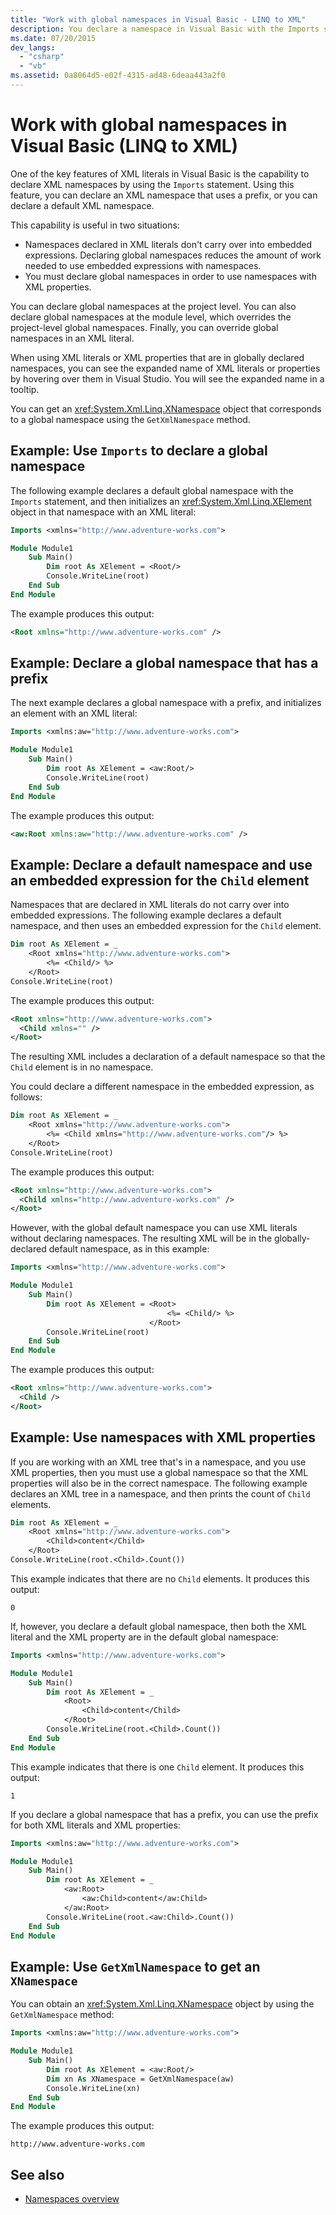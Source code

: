```yaml
---
title: "Work with global namespaces in Visual Basic - LINQ to XML"
description: You declare a namespace in Visual Basic with the Imports statement, whether the namespace is a default namespace or has a prefix. This article discusses Import statements and other aspects of working with namespaces.
ms.date: 07/20/2015
dev_langs:
  - "csharp"
  - "vb"
ms.assetid: 0a8064d5-e02f-4315-ad48-6deaa443a2f0
---
```


# Work with global namespaces in Visual Basic (LINQ to XML)

One of the key features of XML literals in Visual Basic is the capability to declare XML namespaces by using the `Imports` statement. Using this feature, you can declare an XML namespace that uses a prefix, or you can declare a default XML namespace.

This capability is useful in two situations:

- Namespaces declared in XML literals don't carry over into embedded expressions. Declaring global namespaces reduces the amount of work needed to use embedded expressions with namespaces.
- You must declare global namespaces in order to use namespaces with XML properties.

You can declare global namespaces at the project level. You can also declare global namespaces at the module level, which overrides the project-level global namespaces. Finally, you can override global namespaces in an XML literal.

When using XML literals or XML properties that are in globally declared namespaces, you can see the expanded name of XML literals or properties by hovering over them in Visual Studio. You will see the expanded name in a tooltip.

You can get an <xref:System.Xml.Linq.XNamespace> object that corresponds to a global namespace using the `GetXmlNamespace` method.

## Example: Use `Imports` to declare a global namespace

The following example declares a default global namespace with the `Imports` statement, and then initializes an <xref:System.Xml.Linq.XElement> object in that namespace with an XML literal:

```vb
Imports <xmlns="http://www.adventure-works.com">

Module Module1
    Sub Main()
        Dim root As XElement = <Root/>
        Console.WriteLine(root)
    End Sub
End Module
```

The example produces this output:

```xml
<Root xmlns="http://www.adventure-works.com" />
```

## Example: Declare a global namespace that has a prefix

The next example declares a global namespace with a prefix, and initializes an element with an XML literal:

```vb
Imports <xmlns:aw="http://www.adventure-works.com">

Module Module1
    Sub Main()
        Dim root As XElement = <aw:Root/>
        Console.WriteLine(root)
    End Sub
End Module
```

The example produces this output:

```xml
<aw:Root xmlns:aw="http://www.adventure-works.com" />
```

## Example: Declare a default namespace and use an embedded expression for the `Child` element

Namespaces that are declared in XML literals do not carry over into embedded expressions. The following example declares a default namespace, and then uses an embedded expression for the `Child` element.

```vb
Dim root As XElement = _
    <Root xmlns="http://www.adventure-works.com">
        <%= <Child/> %>
    </Root>
Console.WriteLine(root)
```

The example produces this output:

```xml
<Root xmlns="http://www.adventure-works.com">
  <Child xmlns="" />
</Root>
```

The resulting XML includes a declaration of a default namespace so that the `Child` element is in no namespace.

You could declare a different namespace in the embedded expression, as follows:

```vb
Dim root As XElement = _
    <Root xmlns="http://www.adventure-works.com">
        <%= <Child xmlns="http://www.adventure-works.com"/> %>
    </Root>
Console.WriteLine(root)
```

The example produces this output:

```xml
<Root xmlns="http://www.adventure-works.com">
  <Child xmlns="http://www.adventure-works.com" />
</Root>
```

However, with the global default namespace you can use XML literals without declaring namespaces. The resulting XML will be in the globally-declared default namespace, as in this example:

```vb
Imports <xmlns="http://www.adventure-works.com">

Module Module1
    Sub Main()
        Dim root As XElement = <Root>
                                   <%= <Child/> %>
                               </Root>
        Console.WriteLine(root)
    End Sub
End Module
```

The example produces this output:

```xml
<Root xmlns="http://www.adventure-works.com">
  <Child />
</Root>
```

## Example: Use namespaces with XML properties

If you are working with an XML tree that's in a namespace, and you use XML properties, then you must use a global namespace so that the XML properties will also be in the correct namespace. The following example declares an XML tree in a namespace, and then prints the count of `Child` elements.

```vb
Dim root As XElement = _
    <Root xmlns="http://www.adventure-works.com">
        <Child>content</Child>
    </Root>
Console.WriteLine(root.<Child>.Count())
```

This example indicates that there are no `Child` elements. It produces this output:

```console
0
```

If, however, you declare a default global namespace, then both the XML literal and the XML property are in the default global namespace:

```vb
Imports <xmlns="http://www.adventure-works.com">

Module Module1
    Sub Main()
        Dim root As XElement = _
            <Root>
                <Child>content</Child>
            </Root>
        Console.WriteLine(root.<Child>.Count())
    End Sub
End Module
```

This example indicates that there is one `Child` element. It produces this output:

```console
1
```

If you declare a global namespace that has a prefix, you can use the prefix for both XML literals and XML properties:

```vb
Imports <xmlns:aw="http://www.adventure-works.com">

Module Module1
    Sub Main()
        Dim root As XElement = _
            <aw:Root>
                <aw:Child>content</aw:Child>
            </aw:Root>
        Console.WriteLine(root.<aw:Child>.Count())
    End Sub
End Module
```

## Example: Use `GetXmlNamespace` to get an `XNamespace`

You can obtain an <xref:System.Xml.Linq.XNamespace> object by using the `GetXmlNamespace` method:

```vb
Imports <xmlns:aw="http://www.adventure-works.com">

Module Module1
    Sub Main()
        Dim root As XElement = <aw:Root/>
        Dim xn As XNamespace = GetXmlNamespace(aw)
        Console.WriteLine(xn)
    End Sub
End Module
```

The example produces this output:

```console
http://www.adventure-works.com
```

## See also

- [Namespaces overview](namespaces-overview.md)
